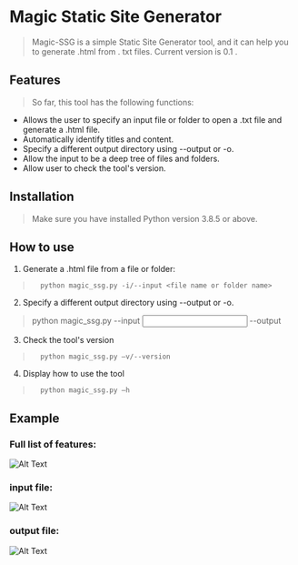 # Magic Static Site Generator
> Magic-SSG is a simple Static Site Generator tool, and it can help you to generate .html from . txt files. Current version is 0.1 . 

## Features
> So far, this tool has the following functions:
* Allows the user to specify an input file or folder to open a .txt file and generate a .html file.
* Automatically identify titles and content.
* Specify a different output directory using --output or -o.
* Allow the input to be a deep tree of files and folders.
* Allow user to check the tool's version.

## Installation
> Make sure you have installed Python version 3.8.5 or above.

## How to use
1. Generate a .html file from a file or folder:
> `  python magic_ssg.py -i/--input <file name or folder name>`

2. Specify a different output directory using --output or -o.
> python magic_ssg.py --input <input file name or folder name> --output <out put folder>
  
3. Check the tool's version
> `  python magic_ssg.py –v/--version`
  
4. Display how to use the tool
> `  python magic_ssg.py –h`

## Example
  
### Full list of features: 
  
![Alt Text](https://dev-to-uploads.s3.amazonaws.com/uploads/articles/lvd5ao4h7r1bm1prpk4g.png)
  
### input file:
  
![Alt Text](https://dev-to-uploads.s3.amazonaws.com/uploads/articles/r2lv22xz6b8byl84cn8r.png)
  
### output file:
  
![Alt Text](https://dev-to-uploads.s3.amazonaws.com/uploads/articles/r08erike6kspvnx3yd9u.png)
